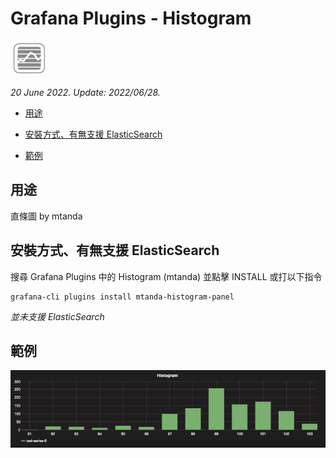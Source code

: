 # Grafana Plugins - Histogram

![img](histogram_icon.png)

*20 June 2022. Update: 2022/06/28.*

* [用途](#use)

* [安裝方式、有無支援 ElasticSearch](#install)

* [範例](#example)

<h2 id="use">用途</h2>

直條圖 by mtanda 

<h2 id="install">安裝方式、有無支援 ElasticSearch</h2>

搜尋 Grafana Plugins 中的 Histogram (mtanda) 並點擊 INSTALL 或打以下指令

    grafana-cli plugins install mtanda-histogram-panel

*並未支援 ElasticSearch*

<h2 id="example">範例</h2>

![img](histogram.png)

